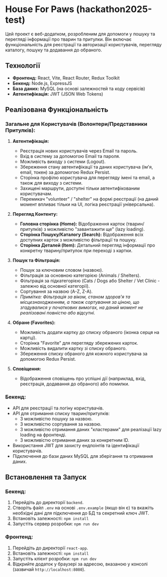 # House For Paws (hackathon2025-test)

Цей проект є веб-додатком, розробленим для допомоги у пошуку та перегляді інформації про тварин та притулки. Він включає функціональність для реєстрації та авторизації користувачів, перегляду каталогу, пошуку та додавання до обраного.

## Технології

* **Фронтенд:** React, Vite, React Router, Redux Toolkit 
* **Бекенд:** Node.js, ExpressJS
* **База даних:** MySQL (на основі залежностей та коду сервісів)
* **Автентифікація:** JWT (JSON Web Tokens)

## Реалізована Функціональність

### Загальне для Користувачів (Волонтери/Представники Притулків):

1.  **Автентифікація:**
    * Реєстрація нових користувачів через Email та пароль.
    * Вхід в систему за допомогою Email та пароля.
    * Можливість виходу з системи (Logout).
    * Збереження стану автентифікації та даних користувача (ім'я, email, токен) за допомогою Redux Persist.
    * Сторінка профілю користувача для перегляду імені та email, а також для виходу з системи.
    * Захищені маршрути, доступні тільки автентифікованим користувачам.
    * Перемикач "volunteer" / "shelter" на формі реєстрації (на даний момент впливає тільки на UI, логіка реєстрації універсальна).

2.  **Перегляд Контенту:**
    * **Головна сторінка (Home):** Відображення карток (тварин/притулків) з можливістю "завантажити ще" (lazy loading).
    * **Сторінка Пошуку/Каталогу (Search):** Відображення всіх доступних карток з можливістю фільтрації та пошуку.
    * **Сторінка Деталей (Item):** Детальний перегляд інформації про конкретну тварину/притулок при переході з картки.

3.  **Пошук та Фільтрація:**
    * Пошук за ключовим словом (назвою).
    * Фільтрація за основною категорією (Animals / Shelters).
    * Фільтрація за підкатегорією (Cats / Dogs або Shelter / Vet Clinic - залежно від основної категорії).
    * Сортування за назвою (A-Z, Z-A).
    * *Примітка: Фільтрація за віком, станом здоров'я та місцезнаходженням, а також сортування за ціною, що згадувалися у початкових вимогах, на даний момент не реалізовані повністю або відсутні.*

4.  **Обране (Favorites):**
    * Можливість додати картку до списку обраного (іконка серця на картці).
    * Сторінка "Favorite" для перегляду збережених карток.
    * Можливість видалити картку зі списку обраного.
    * Збереження списку обраного для кожного користувача за допомогою Redux Persist.

5.  **Сповіщення:**
    * Відображення сповіщень про успішні дії (наприклад, вхід, реєстрація, додавання до обраного) або помилки.

### Бекенд:

* API для реєстрації та логіну користувачів.
* API для отримання списку тварин/притулків:
    * З можливістю пошуку за назвою.
    * З можливістю сортування за назвою.
    * З можливістю отримання даних "кластерами" для реалізації lazy loading на фронтенді.
    * З можливістю отримання даних за конкретним ID.
* Використання JWT для захисту ендпоінтів та ідентифікації користувачів.
* Підключення до бази даних MySQL для зберігання та отримання даних.

## Встановлення та Запуск

### Бекенд:

1.  Перейдіть до директорії `backend`.
2.  Створіть файл `.env` на основі `.env.example` (якщо він є) та вкажіть необхідні дані для підключення до БД та секретний ключ JWT.
3.  Встановіть залежності: `npm install`
4.  Запустіть сервер розробки: `npm run dev`

### Фронтенд:

1.  Перейдіть до директорії `react-app`.
2.  Встановіть залежності: `npm install`
3.  Запустіть клієнт розробки: `npm run dev`
4.  Відкрийте додаток у браузері за адресою, вказаною у консолі (зазвичай `http://localhost:8080`).

